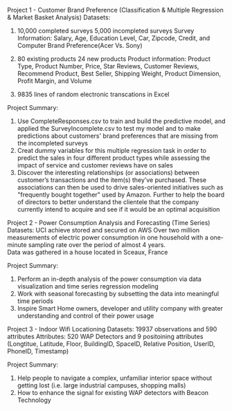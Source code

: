 Project 1 - Customer Brand Preference (Classification & Multiple Regression & Market Basket Analysis)
Datasets:
1. 10,000 completed surveys
    5,000 incompleted surveys
   Survey Information: Salary, Age, Education Level, Car, Zipcode, Credit, and Computer Brand Preference(Acer Vs. Sony)
   
2. 80 existing products 
   24 new products
   Product information: Product Type, Product Number, Price, Star Reviews, Customer Reviews, Recommend Product, Best Seller, Shipping Weight, Product Dimension, Profit Margin, and Volume 

3. 9835 lines of random electronic transcations in Excel

Project Summary:
1. Use CompleteResponses.csv to train and build the predictive model, and applied the SurveyIncomplete.csv to test my model and to make predictions about customers' brand preferences that are missing from the incompleted surveys
2. Creat dummy variables for this multiple regression task in order to predict the sales in four different product types while assessing the impact of service and customer reviews have on sales
3. Discover the interesting relationships (or associations) between customer’s transactions and the item(s) they’ve purchased. These associations can then be used to drive sales-oriented initiatives such as "frequently bought together" used by Amazon. Further to help the board of directors to better understand the clientele that the company currently intend to acquire and see if it would be an optimal acquisition  


Project 2 - Power Consumption Analysis and Forecasting (Time Series)
Datasets:  UCI achieve stored and secured on AWS
Over two million measurements of electric power consumption in one household with a one-minute sampling rate over the period of almost 4 years.   
Data was gathered in a house located in Sceaux, France

Project Summary:
1. Perform an in-depth analysis of the power consumption via data visualization and time series regression 
modeling
2. Work with seasonal forecasting by subsetting the data into meaningful time periods
3. Inspire Smart Home owners, developer and utility company with greater understanding and control of their 
power usage


Project 3 - Indoor Wifi Locationing
Datasets: 19937 observations and 590 attributes 
          Attributes: 520 WAP Detectors and 9 positoining attributes (Longtitue, Latitude, Floor, BuildingID, SpaceID, Relative Position, UserID, PhoneID, Timestamp) 
       
Project Summary:
1. Help people to navigate a complex, unfamiliar interior space without getting lost (i.e. large industrial campuses, shopping malls)
2. How to enhance the signal for existing WAP detectors with Beacon Technology
